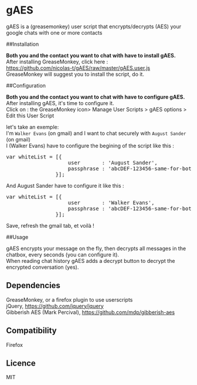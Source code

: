 gAES
================================

gAES is a (greasemonkey) user script that encrypts/decrypts (AES) your google chats with one or more contacts

##Installation


**Both you and the contact you want to chat with have to install gAES.**  
After installing GreaseMonkey, click here :  
https://github.com/nicolas-t/gAES/raw/master/gAES.user.js  
GreaseMonkey will suggest you to install the script, do it.  


##Configuration


**Both you and the contact you want to chat with have to configure gAES.**  
After installing gAES, it's time to configure it.    
Click on : the GreaseMonkey icon> Manage User Scripts > gAES options > Edit this User Script 
  
let's take an exemple:  
I'm `Walker Evans` (on gmail) and I want to chat securely with `August Sander` (on gmail)  
I (Walker Evans) have to configure the begining of the script like this :     
<pre>
var whiteList = [{
                    user       : 'August Sander',
                    passphrase : 'abcDEF-123456-same-for-both-users'
                }]; 
</pre>
And August Sander have to configure it like this :
<pre>
var whiteList = [{
                    user       : 'Walker Evans',
                    passphrase : 'abcDEF-123456-same-for-both-users'
                }]; 
</pre>
Save, refresh the gmail tab, et voilà !


##Usage


gAES encrypts your message on the fly, then decrypts all messages in the chatbox, every seconds (you can configure it).  
When reading chat history gAES adds a decrypt button to decrypt the encrypted conversation (yes). 

## Dependencies


GreaseMonkey, or a firefox plugin to use userscripts    
jQuery, https://github.com/jquery/jquery  
Gibberish AES (Mark Percival), https://github.com/mdp/gibberish-aes  
 
## Compatibility


Firefox


## Licence


MIT

